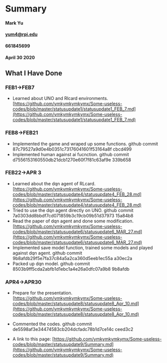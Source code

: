 # Summary
#### Mark Yu
#### yum4@rpi.edu
#### 661845699
#### April 30 2020

## What I Have Done
### FEB1->FEB7
* Learned about UNO and Rlcard environments. [https://github.com/ymkymkymkymx/Some-useless-codes/blob/master/statusupdate1/statusupdate1_FEB_7.md](https://github.com/ymkymkymkymx/Some-useless-codes/blob/master/statusupdate1/statusupdate1_FEB_7.md)

### FEB8->FEB21
* Implemented the game and wraped up some functions.      github commit 87c79527a9d0e4b0351c73176041601f53164a8f    cbcd499
* Implemented human against ai fucnction.    github commit d7556153160550db21dcb1270e60f7f81c63af9e     339b658

### FEB22->APR 3
* Learned about the dqn agent of RLcard.       [https://github.com/ymkymkymkymx/Some-useless-codes/blob/master/statusupdate4/statusupdate4_FEB_28.md](https://github.com/ymkymkymkymx/Some-useless-codes/blob/master/statusupdate4/statusupdate4_FEB_28.md)
* Tried to use the dqn agent directly on UNO.         github commit 7a0303dd8bbdf7cd071859b3c19cb09b51d37973  15a84b8
* Read the paper of dqn agent and done some modification.          [https://github.com/ymkymkymkymx/Some-useless-codes/blob/master/statusupdate6/statusupdate6_MAR_27.md](https://github.com/ymkymkymkymx/Some-useless-codes/blob/master/statusupdate6/statusupdate6_MAR_27.md)
* Implemented save model function, trained some models and played against dqn agent.     github commit 9b8afdb29f5e7fa37c84a5a2ca360d5eeb1ec55a         a30ec2a
* Packed up dqn model.   		github commit 8503b9ff5cda2abfb1d1ebc1a4e26a0dfc07a9b8 	9b8afdb

### APR4->APR30
* Prepare for the presentation.           [https://github.com/ymkymkymkymx/Some-useless-codes/blob/master/statusupdate8/statusupdate8_Apr_10.md](https://github.com/ymkymkymkymx/Some-useless-codes/blob/master/statusupdate8/statusupdate8_Apr_10.md)    
* Commented the codes.          github commit de5598af3e34474583cb204dcfadc78b1d7ce14c  ceed3c2

* A link to this page: [https://github.com/ymkymkymkymx/Some-useless-codes/blob/master/statusupdate9/Summary.md](https://github.com/ymkymkymkymx/Some-useless-codes/blob/master/statusupdate9/Summary.md)